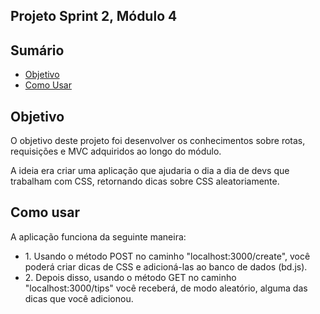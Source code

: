 ## Projeto Sprint 2, Módulo 4

 ## Sumário
 <!--ts-->

*  [Objetivo](#objetivo)
*  [Como Usar](#comousar)

<!--te-->

<h2 id="objetivo">Objetivo</h2>
<p>O objetivo deste projeto foi desenvolver os conhecimentos sobre rotas, requisições e MVC adquiridos ao longo do módulo. 

A ideia era criar uma aplicação que ajudaria o dia a dia de devs que trabalham com CSS, retornando dicas sobre CSS aleatoriamente.<p>

<h2 id="comousar">Como usar</h2>
<p>A aplicação funciona da seguinte maneira:<p>
<ul>
<li>1. Usando o método POST no caminho "localhost:3000/create", você poderá criar dicas de CSS e adicioná-las ao banco de dados (bd.js). 
<li> 2. Depois disso, usando o método GET no caminho "localhost:3000/tips" você receberá, de modo aleatório, alguma das dicas que você adicionou.
</ul>
